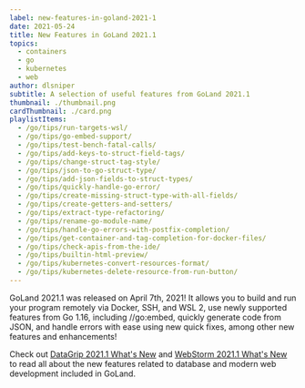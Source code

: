 ```yaml
---
label: new-features-in-goland-2021-1
date: 2021-05-24
title: New Features in GoLand 2021.1
topics:
  - containers
  - go
  - kubernetes
  - web
author: dlsniper
subtitle: A selection of useful features from GoLand 2021.1
thumbnail: ./thumbnail.png
cardThumbnail: ./card.png
playlistItems:
  - /go/tips/run-targets-wsl/
  - /go/tips/go-embed-support/
  - /go/tips/test-bench-fatal-calls/
  - /go/tips/add-keys-to-struct-field-tags/
  - /go/tips/change-struct-tag-style/
  - /go/tips/json-to-go-struct-type/
  - /go/tips/add-json-fields-to-struct-types/
  - /go/tips/quickly-handle-go-error/
  - /go/tips/create-missing-struct-type-with-all-fields/
  - /go/tips/create-getters-and-setters/
  - /go/tips/extract-type-refactoring/
  - /go/tips/rename-go-module-name/
  - /go/tips/handle-go-errors-with-postfix-completion/
  - /go/tips/get-container-and-tag-completion-for-docker-files/
  - /go/tips/check-apis-from-the-ide/
  - /go/tips/builtin-html-preview/
  - /go/tips/kubernetes-convert-resources-format/
  - /go/tips/kubernetes-delete-resource-from-run-button/
---
```


GoLand 2021.1 was released on April 7th, 2021! It allows you to build
and run your program remotely via Docker, SSH, and WSL 2, use newly
supported features from Go 1.16, including //go:embed, quickly generate
code from JSON, and handle errors with ease using new quick fixes,
among other new features and enhancements!

Check out <a href="https://www.jetbrains.com/datagrip/whatsnew/">
DataGrip 2021.1 What's New</a>
and <a href="https://www.jetbrains.com/webstorm/whatsnew/">
WebStorm 2021.1 What's New</a> to read all about the new features
related to database and modern web development included in GoLand.

